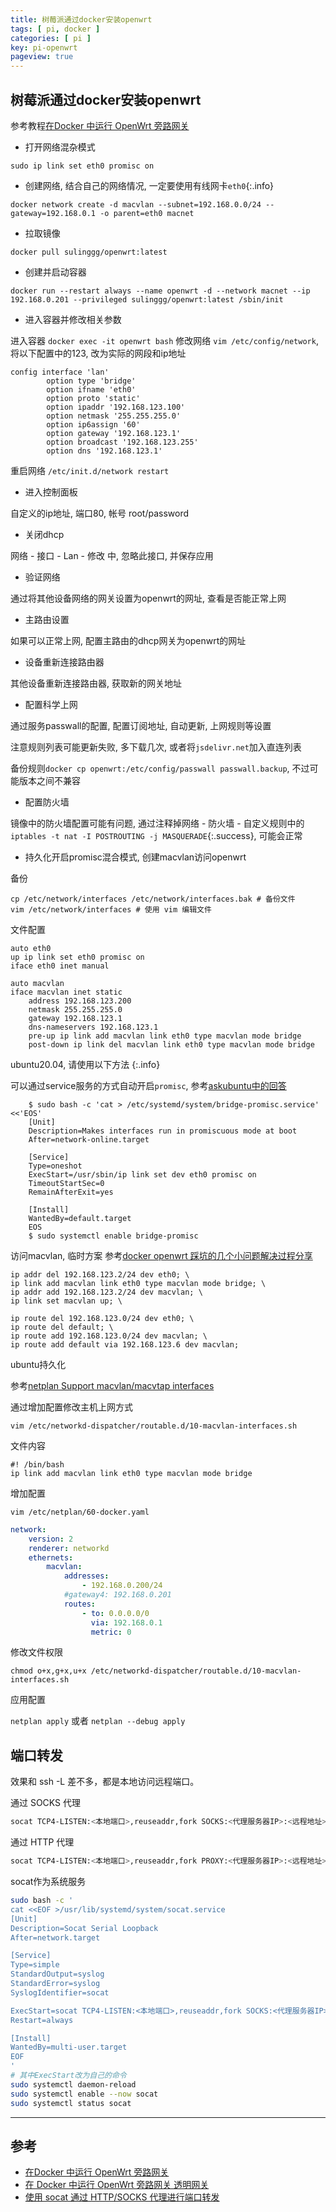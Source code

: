 ```yaml
---
title: 树莓派通过docker安装openwrt
tags: [ pi, docker ]
categories: [ pi ]
key: pi-openwrt
pageview: true
---
```


## 树莓派通过docker安装openwrt

参考教程[在Docker 中运行 OpenWrt 旁路网关](https://mlapp.cn/376.html)

<!--more-->

- 打开网络混杂模式

`sudo ip link set eth0 promisc on`

- 创建网络, 结合自己的网络情况, 一定要使用有线网卡`eth0`{:.info}

`docker network create -d macvlan --subnet=192.168.0.0/24 --gateway=192.168.0.1 -o parent=eth0 macnet`

- 拉取镜像

`docker pull sulinggg/openwrt:latest`

- 创建并启动容器

`docker run --restart always --name openwrt -d --network macnet --ip 192.168.0.201 --privileged sulinggg/openwrt:latest /sbin/init`

- 进入容器并修改相关参数

进入容器
`docker exec -it openwrt bash`
修改网络
`vim /etc/config/network`, 将以下配置中的123, 改为实际的网段和ip地址

```config
config interface 'lan'
        option type 'bridge'
        option ifname 'eth0'
        option proto 'static'
        option ipaddr '192.168.123.100'
        option netmask '255.255.255.0'
        option ip6assign '60'
        option gateway '192.168.123.1'
        option broadcast '192.168.123.255'
        option dns '192.168.123.1'
```

重启网络
`/etc/init.d/network restart`

- 进入控制面板

自定义的ip地址, 端口80, 帐号 root/password

- 关闭dhcp

网络 - 接口 - Lan - 修改 中, 忽略此接口, 并保存应用

- 验证网络

通过将其他设备网络的网关设置为openwrt的网址, 查看是否能正常上网

- 主路由设置

如果可以正常上网, 配置主路由的dhcp网关为openwrt的网址

- 设备重新连接路由器

其他设备重新连接路由器, 获取新的网关地址

- 配置科学上网

通过服务passwall的配置, 配置订阅地址, 自动更新, 上网规则等设置

注意规则列表可能更新失败, 多下载几次, 或者将`jsdelivr.net`加入直连列表

备份规则`docker cp openwrt:/etc/config/passwall passwall.backup`, 不过可能版本之间不兼容

- 配置防火墙

镜像中的防火墙配置可能有问题, 通过注释掉网络 - 防火墙 - 自定义规则中的 `iptables -t nat -I POSTROUTING -j MASQUERADE`{:.success}, 可能会正常

- 持久化开启promisc混合模式, 创建macvlan访问openwrt

备份

```shell
cp /etc/network/interfaces /etc/network/interfaces.bak # 备份文件
vim /etc/network/interfaces # 使用 vim 编辑文件
```

文件配置

```config
auto eth0
up ip link set eth0 promisc on
iface eth0 inet manual

auto macvlan
iface macvlan inet static
    address 192.168.123.200
    netmask 255.255.255.0
    gateway 192.168.123.1
    dns-nameservers 192.168.123.1
    pre-up ip link add macvlan link eth0 type macvlan mode bridge
    post-down ip link del macvlan link eth0 type macvlan mode bridge
```

ubuntu20.04, 请使用以下方法
{:.info}

可以通过service服务的方式自动开启`promisc`, 参考[askubuntu中的回答](https://askubuntu.com/a/1356228/1386748)

```shell
    $ sudo bash -c 'cat > /etc/systemd/system/bridge-promisc.service' <<'EOS'
    [Unit]
    Description=Makes interfaces run in promiscuous mode at boot
    After=network-online.target

    [Service]
    Type=oneshot
    ExecStart=/usr/sbin/ip link set dev eth0 promisc on
    TimeoutStartSec=0
    RemainAfterExit=yes

    [Install]
    WantedBy=default.target
    EOS
    $ sudo systemctl enable bridge-promisc
```

访问macvlan, 临时方案
参考[docker openwrt 踩坑的几个小问题解决过程分享](https://www.right.com.cn/forum/thread-1048535-1-1.html)

```shell
ip addr del 192.168.123.2/24 dev eth0; \
ip link add macvlan link eth0 type macvlan mode bridge; \
ip addr add 192.168.123.2/24 dev macvlan; \
ip link set macvlan up; \

ip route del 192.168.123.0/24 dev eth0; \
ip route del default; \
ip route add 192.168.123.0/24 dev macvlan; \
ip route add default via 192.168.123.6 dev macvlan;
```

ubuntu持久化

参考[netplan Support macvlan/macvtap interfaces](https://bugs.launchpad.net/netplan/+bug/1664847/comments/19)

通过增加配置修改主机上网方式

```shell
vim /etc/networkd-dispatcher/routable.d/10-macvlan-interfaces.sh
```

文件内容

```shell
#! /bin/bash
ip link add macvlan link eth0 type macvlan mode bridge
```

增加配置

```shell
vim /etc/netplan/60-docker.yaml
```

```yaml
network:
    version: 2
    renderer: networkd
    ethernets:
        macvlan:
            addresses:
                - 192.168.0.200/24
            #gateway4: 192.168.0.201
            routes:
                - to: 0.0.0.0/0
                  via: 192.168.0.1
                  metric: 0
```

修改文件权限

`chmod o+x,g+x,u+x /etc/networkd-dispatcher/routable.d/10-macvlan-interfaces.sh`

应用配置

`netplan apply` 或者 `netplan --debug apply`

## 端口转发

效果和 ssh -L 差不多，都是本地访问远程端口。

通过 SOCKS 代理

```sh
socat TCP4-LISTEN:<本地端口>,reuseaddr,fork SOCKS:<代理服务器IP>:<远程地址>:<远程端口>,socksport=<代理服务器端口>
```

通过 HTTP 代理

```sh
socat TCP4-LISTEN:<本地端口>,reuseaddr,fork PROXY:<代理服务器IP>:<远程地址>:<远程端口>,proxyport=<代理服务器端口>
```

socat作为系统服务

```sh
sudo bash -c '
cat <<EOF >/usr/lib/systemd/system/socat.service
[Unit]
Description=Socat Serial Loopback
After=network.target

[Service]
Type=simple
StandardOutput=syslog
StandardError=syslog
SyslogIdentifier=socat

ExecStart=socat TCP4-LISTEN:<本地端口>,reuseaddr,fork SOCKS:<代理服务器IP>:<远程地址>:<远程端口>,socksport=<代理服务器端口>
Restart=always

[Install]
WantedBy=multi-user.target
EOF
'
# 其中ExecStart改为自己的命令
sudo systemctl daemon-reload
sudo systemctl enable --now socat
sudo systemctl status socat
```

----

## 参考

- [在Docker 中运行 OpenWrt 旁路网关](https://mlapp.cn/376.html)
- [在 Docker 中运行 OpenWrt 旁路网关 透明网关](https://baymax.tips/posts/53042.html)
- [使用 socat 通过 HTTP/SOCKS 代理进行端口转发](https://zhuanlan.zhihu.com/p/70979782)
